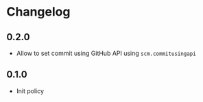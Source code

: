 # Changelog

## 0.2.0

* Allow to set commit using GitHub API using `scm.commitusingapi`

## 0.1.0

* Init policy
